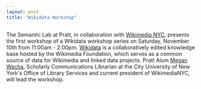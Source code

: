 ```yaml
---
layout: post
title: "Wikidata Workshop"
---
```


The Semantic Lab at Pratt, in collaboration with [Wikimedia NYC](https://nyc.wikimedia.org/wiki/Home), presents the first workshop of a Wikidata workshop series on Saturday, November 10th from 11:00am - 2:00pm. [Wikidata](https://www.wikidata.org/wiki/Wikidata:Main_Page) is a collaboratively edited knowledge base hosted by the Wikimedia Foundation, which serves as a common source of data for Wikimedia and linked data projects. Pratt Alum [Megan Wacha](https://twitter.com/megwacha), Scholarly Communications Librarian at the City University of New York's Office of Library Services and current president of WikimediaNYC, will lead the workshop. 
